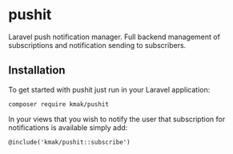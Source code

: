 # pushit
Laravel push notification manager. Full backend management of subscriptions and notification sending to subscribers.

## Installation

To get started with pushit just run in your Laravel application:

    composer require kmak/pushit

In your views that you wish to notify the user that subscription for notifications is available simply add:

    @include('kmak/pushit::subscribe')
